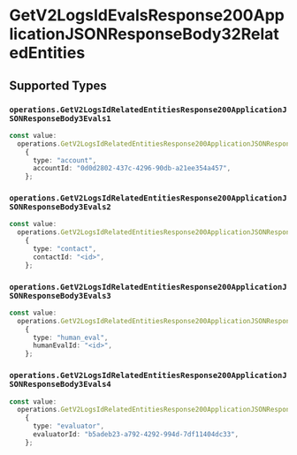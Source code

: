 # GetV2LogsIdEvalsResponse200ApplicationJSONResponseBody32RelatedEntities


## Supported Types

### `operations.GetV2LogsIdRelatedEntitiesResponse200ApplicationJSONResponseBody3Evals1`

```typescript
const value:
  operations.GetV2LogsIdRelatedEntitiesResponse200ApplicationJSONResponseBody3Evals1 =
    {
      type: "account",
      accountId: "0d0d2802-437c-4296-90db-a21ee354a457",
    };
```

### `operations.GetV2LogsIdRelatedEntitiesResponse200ApplicationJSONResponseBody3Evals2`

```typescript
const value:
  operations.GetV2LogsIdRelatedEntitiesResponse200ApplicationJSONResponseBody3Evals2 =
    {
      type: "contact",
      contactId: "<id>",
    };
```

### `operations.GetV2LogsIdRelatedEntitiesResponse200ApplicationJSONResponseBody3Evals3`

```typescript
const value:
  operations.GetV2LogsIdRelatedEntitiesResponse200ApplicationJSONResponseBody3Evals3 =
    {
      type: "human_eval",
      humanEvalId: "<id>",
    };
```

### `operations.GetV2LogsIdRelatedEntitiesResponse200ApplicationJSONResponseBody3Evals4`

```typescript
const value:
  operations.GetV2LogsIdRelatedEntitiesResponse200ApplicationJSONResponseBody3Evals4 =
    {
      type: "evaluator",
      evaluatorId: "b5adeb23-a792-4292-994d-7df11404dc33",
    };
```

